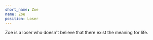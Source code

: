 ```yaml
---
short_name: Zoe
name: Zoe
position: Loser
---
```

Zoe is a loser who doesn't believe that there exist the meaning for life.
